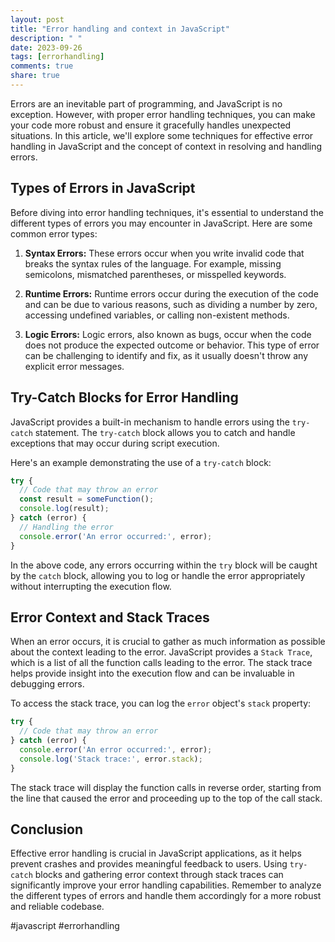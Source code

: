 ```yaml
---
layout: post
title: "Error handling and context in JavaScript"
description: " "
date: 2023-09-26
tags: [errorhandling]
comments: true
share: true
---
```


Errors are an inevitable part of programming, and JavaScript is no exception. However, with proper error handling techniques, you can make your code more robust and ensure it gracefully handles unexpected situations. In this article, we'll explore some techniques for effective error handling in JavaScript and the concept of context in resolving and handling errors.

## Types of Errors in JavaScript

Before diving into error handling techniques, it's essential to understand the different types of errors you may encounter in JavaScript. Here are some common error types:

1. **Syntax Errors:** These errors occur when you write invalid code that breaks the syntax rules of the language. For example, missing semicolons, mismatched parentheses, or misspelled keywords.

2. **Runtime Errors:** Runtime errors occur during the execution of the code and can be due to various reasons, such as dividing a number by zero, accessing undefined variables, or calling non-existent methods.

3. **Logic Errors:** Logic errors, also known as bugs, occur when the code does not produce the expected outcome or behavior. This type of error can be challenging to identify and fix, as it usually doesn't throw any explicit error messages.

## Try-Catch Blocks for Error Handling

JavaScript provides a built-in mechanism to handle errors using the `try-catch` statement. The `try-catch` block allows you to catch and handle exceptions that may occur during script execution.

Here's an example demonstrating the use of a `try-catch` block:

```javascript
try {
  // Code that may throw an error
  const result = someFunction();
  console.log(result);
} catch (error) {
  // Handling the error
  console.error('An error occurred:', error);
}
```

In the above code, any errors occurring within the `try` block will be caught by the `catch` block, allowing you to log or handle the error appropriately without interrupting the execution flow.

## Error Context and Stack Traces

When an error occurs, it is crucial to gather as much information as possible about the context leading to the error. JavaScript provides a `Stack Trace`, which is a list of all the function calls leading to the error. The stack trace helps provide insight into the execution flow and can be invaluable in debugging errors.

To access the stack trace, you can log the `error` object's `stack` property:

```javascript
try {
  // Code that may throw an error
} catch (error) {
  console.error('An error occurred:', error);
  console.log('Stack trace:', error.stack);
}
```

The stack trace will display the function calls in reverse order, starting from the line that caused the error and proceeding up to the top of the call stack.

## Conclusion

Effective error handling is crucial in JavaScript applications, as it helps prevent crashes and provides meaningful feedback to users. Using `try-catch` blocks and gathering error context through stack traces can significantly improve your error handling capabilities. Remember to analyze the different types of errors and handle them accordingly for a more robust and reliable codebase.

#javascript #errorhandling